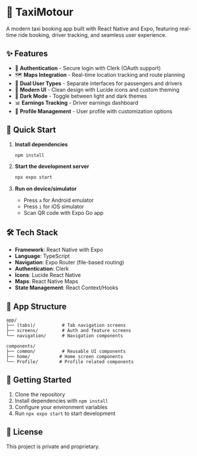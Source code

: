 # 🛵 TaxiMotour

A modern taxi booking app built with React Native and Expo, featuring real-time ride booking, driver tracking, and seamless user experience.

## ✨ Features

- 🔐 **Authentication** - Secure login with Clerk (OAuth support)
- 🗺️ **Maps Integration** - Real-time location tracking and route planning
- 📱 **Dual User Types** - Separate interfaces for passengers and drivers
- 🎨 **Modern UI** - Clean design with Lucide icons and custom theming
- 🌙 **Dark Mode** - Toggle between light and dark themes
- 📊 **Earnings Tracking** - Driver earnings dashboard
- 👤 **Profile Management** - User profile with customization options

## 🚀 Quick Start

1. **Install dependencies**

   ```bash
   npm install
   ```

2. **Start the development server**

   ```bash
   npx expo start
   ```

3. **Run on device/simulator**
   - Press `a` for Android emulator
   - Press `i` for iOS simulator
   - Scan QR code with Expo Go app

## 🛠️ Tech Stack

- **Framework**: React Native with Expo
- **Language**: TypeScript
- **Navigation**: Expo Router (file-based routing)
- **Authentication**: Clerk
- **Icons**: Lucide React Native
- **Maps**: React Native Maps
- **State Management**: React Context/Hooks

## 📱 App Structure

```
app/
├── (tabs)/          # Tab navigation screens
├── screens/         # Auth and feature screens
└── navigation/      # Navigation components

components/
├── common/          # Reusable UI components
├── home/           # Home screen components
└── Profile/        # Profile related components
```

## 🎯 Getting Started

1. Clone the repository
2. Install dependencies with `npm install`
3. Configure your environment variables
4. Run `npx expo start` to start development

## 📄 License

This project is private and proprietary.
